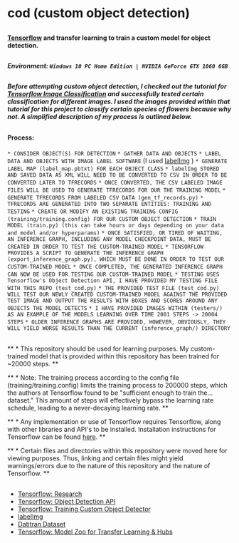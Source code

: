 # cod (custom object detection)

##

#### [Tensorflow](https://www.tensorflow.org/) and transfer learning to train a custom model for object detection.

##

##### Environment: ` Windows 10 PC Home Edition | NVIDIA GeForce GTX 1060 6GB `

##

##### Before attempting custom object detection, I checked out the tutorial for [Tensorflow Image Classification](https://www.tensorflow.org/hub/tutorials/image_retraining) and successfully tested certain classification for different images. I used the images provided within that tutorial for this project to classify certain species of flowers because why not. A simplified description of my process is outlined below.

##

#### Process:
` * CONSIDER OBJECT(S) FOR DETECTION `
` * GATHER DATA AND OBJECTS `
` * LABEL DATA AND OBJECTS WITH IMAGE LABEL SOFTWARE ` (I used [labelImg](https://github.com/tzutalin/labelImg) )
` * GENERATE LABEL MAP (label_map.pbtxt) FOR EACH OBJECT CLASS `
` * labelImg STORED AND SAVED DATA AS XML WILL NEED TO BE CONVERTED TO CSV IN ORDER TO BE CONVERTED LATER TO TFRECORDS `
` * ONCE CONVERTED, THE CSV LABELED IMAGE FILES WILL BE USED TO GENERATE TFRECORDS FOR OUR THE TRAINING MODEL `
` * GENERATE TFRECORDS FROM LABELED CSV DATA (gen_tf_records.py) `
` * TFRECORDS ARE GENERATED INTO TWO SEPARATE ENTITIES: TRAINING AND TESTING `
` * CREATE OR MODIFY AN EXISTING TRAINING CONFIG (training/training.config) FOR OUR CUSTOM OBJECT DETECTION `
` * TRAIN MODEL (train.py) (this can take hours or days depending on your data and model and/or hyperparams) `
` * ONCE SATISFIED, OR TIRED OF WAITING, AN INFERENCE GRAPH, INCLUDING ANY MODEL CHECKPOINT DATA, MUST BE CREATED IN ORDER TO TEST THE CUSTOM-TRAINED MODEL `
` * TENSORFLOW PROVIDES A SCRIPT TO GENERATE THE INFERENCE GRAPH (export_inference_graph.py), WHICH MUST BE DONE IN ORDER TO TEST OUR CUSTOM-TRAINED MODEL `
` * ONCE COMPLETED, THE GENERATED INFERENCE GRAPH CAN NOW BE USED FOR TESTING OUR CUSTOM-TRAINED MODEL `
` * TESTING USES Tensorflow's Object Detection API, I HAVE PROVIDED MY TESTING FILE WITH THIS REPO (test_cod.py) `
` * THE PROVIDED TEST FILE (test_cod.py) WILL TEST OUR NEWLY CREATED CUSTOM-TRAINED MODEL AGAINST THE PROVIDED TEST IMAGE AND OUTPUT THE RESULTS WITH BOXES AND SCORES AROUND ANY OBJECTS THE MODEL DETECTS `
` * I HAVE PROVIDED IMAGES WITHIN (testers/) AS AN EXAMPLE OF THE MODELS LEARNING OVER TIME 2001 STEPS -> 20004 STEPS `
` * OLDER INFERENCE GRAPHS ARE PROVIDED, HOWEVER, OBVIOUSLY, THEY WILL YIELD WORSE RESULTS THAN THE CURRENT (inference_graph/) DIRECTORY `

##

** * This repository should be used for learning purposes. My custom-trained model that is provided within this repository has been trained for ~20000 steps. ** 

** * Note: The training process according to the config file (training/training.config) limits the training process to 200000 steps, which the authors at Tensorflow found to be "sufficient enough to train the... dataset." This amount of steps will effectively bypass the learning rate schedule, leading to a never-decaying learning rate. **

** * Any implementation or use of Tensorflow requires Tensorflow, along with other libraries and API's to be installed. Installation instructions for Tensorflow can be found [here](https://www.tensorflow.org/install). **

** * Certain files and directories within this repository were moved here for viewing purposes. Thus, linking and certain files might yield warnings/errors due to the nature of this repository and the nature of Tensorflow. **

##

* [Tensorflow: Research](https://github.com/tensorflow/models/tree/master/research/object_detection)
* [Tensorflow: Object Detection API](https://github.com/tensorflow/models/tree/master/research/object_detection)
* [Tensorflow: Training Custom Object Detector](https://tensorflow-object-detection-api-tutorial.readthedocs.io/en/latest/training.html)
* [labelImg](https://github.com/tzutalin/labelImg)
* [Datitran Dataset](https://github.com/datitran/raccoon_dataset)
* [Tensorflow: Model Zoo for Transfer Learning & Hubs](https://github.com/tensorflow/models/blob/master/research/object_detection/g3doc/detection_model_zoo.md)